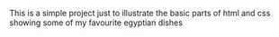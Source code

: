 This is a simple project just to illustrate the basic parts of html and css
showing some of my favourite egyptian dishes